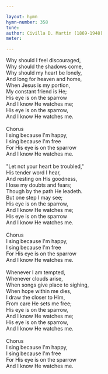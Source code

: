 ```yaml
---

layout: hymn
hymn-number: 358
tune: 
author: Civilla D. Martin (1869-1948)
meter: 

---
```

Why should I feel discouraged,<br>Why should the shadows come,<br>Why should my heart be lonely,<br>And long for heaven and home,<br>When Jesus is my portion,<br>My constant friend is He;<br>His eye is on the sparrow<br>And I know He watches me;<br>His eye is on the sparrow,<br>And I know He watches me.<br><br>Chorus<br>I sing because I'm happy,<br>I sing because I'm free<br>For His eye is on the sparrow<br>And I know He watches me.<br><br>"Let not your heart be troubled,"<br>His tender word I hear,<br>And resting on His goodness,<br>I lose my doubts and fears;<br>Though by the path He leadeth.<br>But one step I may see;<br>His eye is on the sparrow,<br>And I know He watches me;<br>His eye is on the sparrow<br>And I know He watches me.<br><br>Chorus<br>I sing because I'm happy,<br>I sing because I'm free<br>For His eye is on the sparrow<br>And I know He watches me.<br><br>Whenever I am tempted,<br>Whenever clouds arise,<br>When songs give place to sighing,<br>When hope within me dies,<br>I draw the closer to Him,<br>From care He sets me free;<br>His eye is on the sparrow,<br>And I know He watches me;<br>His eye is on the sparrow,<br>And I know He watches me.<br><br>Chorus<br>I sing because I'm happy,<br>I sing because I'm free<br>For His eye is on the sparrow<br>And I know He watches me.<br><br><br>
